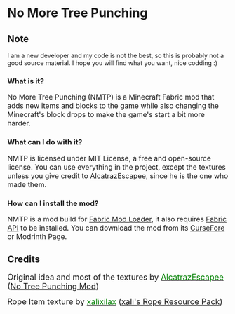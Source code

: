 # No More Tree Punching

## Note
I am a new developer and my code is not the best, so this is probably not a good source material. I hope you will find what you want, nice codding :)

### What is it?
<p><font size = 3> No More Tree Punching (NMTP) is a Minecraft Fabric mod that adds new items and blocks to the game while also changing the
Minecraft's block drops to make the game's start a bit more harder. </font> </p>

### What can I do with it?
<p><font size=3> NMTP is licensed under MIT License, a free and open-source license. 
You can use everything in the project, except the textures unless you give credit to <a href="http://www.alcatrazescapee.com/">AlcatrazEscapee</a>, since 
he is the one who made them. </font> </p>

### How can I install the mod?
<font size = 3>NMTP is a mod build for <a href="https://fabricmc.net/">Fabric Mod Loader</a>, it also requires <a href="https://www.curseforge.com/minecraft/mc-mods/fabric-api">Fabric API</a> to be installed. You can download the mod from its <a href="">CurseFore</a> or Modrinth Page.</font>

## Credits
<font size=4>Original idea and most of the textures by <a href="http://www.alcatrazescapee.com/"><span style="color:green">AlcatrazEscapee</span></a> (<a href="https://www.curseforge.com/minecraft/mc-mods/no-tree-punching">No Tree Punching Mod</a>)</font>

<font size=4>Rope Item texture by <a href="https://www.planetminecraft.com/member/xalixilax/"><span style="color:green">xalixilax</span></a> (<a href="https://www.planetminecraft.com/texture-pack/xali-s-rope/">xali's Rope Resource Pack</a>)</font>


